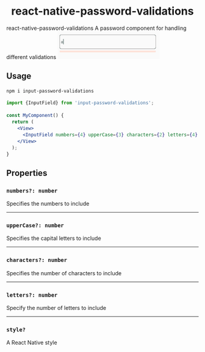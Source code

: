 <h1 align="center">
react-native-password-validations
</h1>
react-native-password-validations
A password component for handling different validations

<img src="src/assets/password.gif"/>

## Usage

```bash
npm i input-password-validations
```

```jsx
import {InputField} from 'input-password-validations';

const MyComponent() {
  return (
    <View>
      <InputField numbers={4} upperCase={3} characters={2} letters={4} />
    </View>
  );
}
```

## Properties

### `numbers?: number`

 Specifies the numbers to include

---
### `upperCase?: number`

 Specifies the capital letters to include

---

### `characters?: number`

Specifies the number of characters to include

---
### `letters?: number`

Specify the number of letters to include

---
### `style?`

A React Native style


